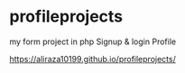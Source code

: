 # profileprojects
my form project in php Signup & login  Profile


https://aliraza10199.github.io/profileprojects/
